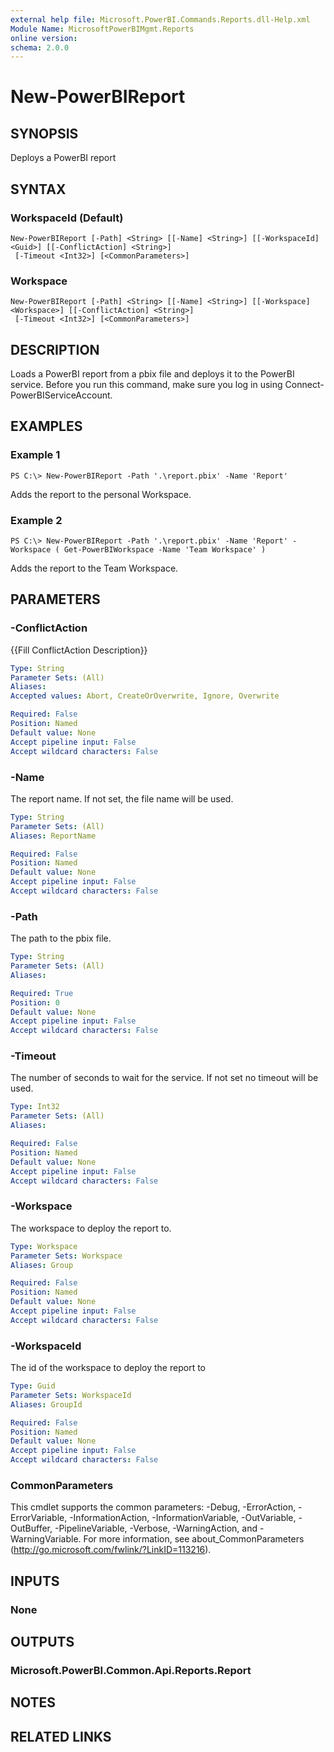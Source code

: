 ```yaml
---
external help file: Microsoft.PowerBI.Commands.Reports.dll-Help.xml
Module Name: MicrosoftPowerBIMgmt.Reports
online version:
schema: 2.0.0
---
```


# New-PowerBIReport

## SYNOPSIS
Deploys a PowerBI report

## SYNTAX

### WorkspaceId (Default)
```
New-PowerBIReport [-Path] <String> [[-Name] <String>] [[-WorkspaceId] <Guid>] [[-ConflictAction] <String>]
 [-Timeout <Int32>] [<CommonParameters>]
```

### Workspace
```
New-PowerBIReport [-Path] <String> [[-Name] <String>] [[-Workspace] <Workspace>] [[-ConflictAction] <String>]
 [-Timeout <Int32>] [<CommonParameters>]
```

## DESCRIPTION
Loads a PowerBI report from a pbix file and deploys it to the PowerBI service.
Before you run this command, make sure you log in using Connect-PowerBIServiceAccount. 

## EXAMPLES

### Example 1
```
PS C:\> New-PowerBIReport -Path '.\report.pbix' -Name 'Report'
```

Adds the report to the personal Workspace.

### Example 2
```
PS C:\> New-PowerBIReport -Path '.\report.pbix' -Name 'Report' -Workspace ( Get-PowerBIWorkspace -Name 'Team Workspace' )
```

Adds the report to the Team Workspace.

## PARAMETERS

### -ConflictAction
{{Fill ConflictAction Description}}

```yaml
Type: String
Parameter Sets: (All)
Aliases:
Accepted values: Abort, CreateOrOverwrite, Ignore, Overwrite

Required: False
Position: Named
Default value: None
Accept pipeline input: False
Accept wildcard characters: False
```

### -Name
The report name. If not set, the file name will be used.

```yaml
Type: String
Parameter Sets: (All)
Aliases: ReportName

Required: False
Position: Named
Default value: None
Accept pipeline input: False
Accept wildcard characters: False
```

### -Path
The path to the pbix file.

```yaml
Type: String
Parameter Sets: (All)
Aliases:

Required: True
Position: 0
Default value: None
Accept pipeline input: False
Accept wildcard characters: False
```

### -Timeout
The number of seconds to wait for the service. If not set no timeout will be used.

```yaml
Type: Int32
Parameter Sets: (All)
Aliases:

Required: False
Position: Named
Default value: None
Accept pipeline input: False
Accept wildcard characters: False
```

### -Workspace
The workspace to deploy the report to.

```yaml
Type: Workspace
Parameter Sets: Workspace
Aliases: Group

Required: False
Position: Named
Default value: None
Accept pipeline input: False
Accept wildcard characters: False
```

### -WorkspaceId
The id of the workspace to deploy the report to

```yaml
Type: Guid
Parameter Sets: WorkspaceId
Aliases: GroupId

Required: False
Position: Named
Default value: None
Accept pipeline input: False
Accept wildcard characters: False
```

### CommonParameters
This cmdlet supports the common parameters: -Debug, -ErrorAction, -ErrorVariable, -InformationAction, -InformationVariable, -OutVariable, -OutBuffer, -PipelineVariable, -Verbose, -WarningAction, and -WarningVariable. For more information, see about_CommonParameters (http://go.microsoft.com/fwlink/?LinkID=113216).

## INPUTS

### None

## OUTPUTS

### Microsoft.PowerBI.Common.Api.Reports.Report

## NOTES

## RELATED LINKS
